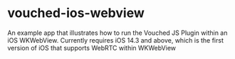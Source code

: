 # vouched-ios-webview
An example app that illustrates how to run the Vouched JS Plugin within an iOS WKWebView. Currently requires iOS 14.3 and above, which is the first version of iOS that supports WebRTC within WKWebView
